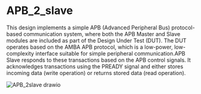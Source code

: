 # APB_2_slave
This design implements a simple APB (Advanced Peripheral Bus) protocol-based communication system, where both the APB Master and Slave modules are included as part of the Design Under Test (DUT). The DUT operates based on the AMBA APB protocol, which is a low-power, low-complexity interface suitable for simple peripheral communication.APB Slave responds to these transactions based on the APB control signals. It acknowledges transactions using the PREADY signal and either stores incoming data (write operation) or returns stored data (read operation).

![APB_2slave drawio](https://github.com/user-attachments/assets/b98ecb39-8bb7-405a-9c04-76ec8d90c54f)
